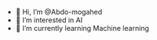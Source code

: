 - 👋 Hi, I’m @Abdo-mogahed
- 👀 I’m interested in AI
- 🌱 I’m currently learning Machine learning


<!---
Abdo-mogahed/Abdo-mogahed is a ✨ special ✨ repository because its `README.md` (this file) appears on your GitHub profile.
You can click the Preview link to take a look at your changes.
--->
